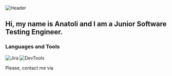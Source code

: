 ![Header](https://github.com/av-gerasimov/av-gerasimov/blob/main/assets/quote-2023-05-03-7880195ac0e81fca8cbf927d36f32742.jpg)

## Hi, my name is Anatoli and I am a Junior Software Testing Engineer.

### Languages and Tools
![Jira](https://img.shields.io/badge/-Jira-000000?style=for-the-badge&logo=jira&logoColor=#0052CC)
![DevTools](https://img.shields.io/badge/-DevTools-000000?style=for-the-badge&logo=DevTools&logoColor=#4285F4)

Please, contact me via